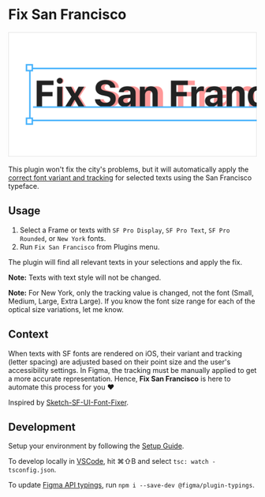 # Fix San Francisco

![](/cover.png?raw=true)

This plugin won't fix the city's problems, but it will automatically apply the [correct font variant and tracking](https://developer.apple.com/design/human-interface-guidelines/ios/visual-design/typography#tracking-values) for selected texts using the San Francisco typeface.

## Usage

1. Select a Frame or texts with `SF Pro Display`, `SF Pro Text`, `SF Pro Rounded`, or `New York` fonts.
2. Run `Fix San Francisco` from Plugins menu.

The plugin will find all relevant texts in your selections and apply the fix.

**Note:** Texts with text style will not be changed.

**Note:** For New York, only the tracking value is changed, not the font (Small, Medium, Large, Extra Large). If you know the font size range for each of the optical size variations, let me know.

## Context

When texts with SF fonts are rendered on iOS, their variant and tracking (letter spacing) are adjusted based on their point size and the user's accessibility settings. In Figma, the tracking must be manually applied to get a more accurate representation. Hence, **Fix San Francisco** is here to automate this process for you ♥

Inspired by [Sketch-SF-UI-Font-Fixer](https://github.com/kylehickinson/Sketch-SF-UI-Font-Fixer).

## Development

Setup your environment by following the [Setup Guide](https://www.figma.com/plugin-docs/setup/).

To develop locally in [VSCode](https://code.visualstudio.com), hit ⌘⇧B and select `tsc: watch - tsconfig.json`.

To update [Figma API typings](https://www.figma.com/plugin-docs/api/typings/), run `npm i --save-dev @figma/plugin-typings`.
